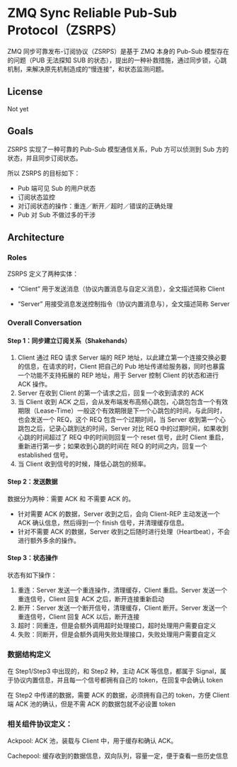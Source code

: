 # ZMQ Sync Reliable Pub-Sub Protocol（ZSRPS）

ZMQ 同步可靠发布-订阅协议（ZSRPS）是基于 ZMQ 本身的 Pub-Sub 模型存在的问题（PUB 无法探知 SUB 的状态），提出的一种补救措施，通过同步锁，心跳机制，来解决原先机制造成的“慢连接”，和状态监测问题。



## License

Not yet



## Goals

ZSRPS 实现了一种可靠的 Pub-Sub 模型通信关系，Pub 方可以侦测到 Sub 方的状态，并且同步订阅状态。

所以 ZSRPS 的目标如下：

* Pub 端可见 Sub 的用户状态
* 订阅状态监控
* 对订阅状态的操作：重连／断开／超时／错误的正确处理
* Pub 对 Sub 不做过多的干涉



## Architecture

### Roles

ZSRPS 定义了两种实体：

* “Client” 用于发送消息（协议内置消息与自定义消息），全文描述简称 Client


* “Server” 用接受消息发送控制指令（协议内置消息与），全文描述简称 Server

### Overall Conversation

#### Step 1：同步建立订阅关系（Shakehands）

1. Client 通过 REQ 请求 Server 端的 REP 地址，以此建立第一个连接交换必要的信息，在请求的时，Client 把自己的 Pub 地址传递给服务器，同时也暴露一个功能不支持拓展的 REP 地址，用于 Server 控制 Client 的状态和进行 ACK 操作。
2. Server 在收到 Client 的第一个请求之后，回复一个收到请求的 ACK
3. 当 Client 收到 ACK 之后，会从发布端发布高频心跳包，心跳包包含一个有效期限（Lease-Time）一般这个有效期限是下一个心跳包的时间，与此同时，也会发送一个 REQ，这个 REQ 包含一个过期时间，当 Server 收到第一个心跳包之后，记录心跳到达的时间，Server 对比 REQ 中的过期时间，如果收到心跳的时间超过了 REQ 中的时间则回复一个 reset 信号，此时 Client 重启，重新进行第一步；如果收到心跳的时间在 REQ 的时间之内，回复一个 established 信号。
4. 当 Client 收到信号的时候，降低心跳包的频率。

#### Step 2：发送数据

数据分为两种：需要 ACK 和 不需要 ACK 的。

* 针对需要 ACK 的数据，Server 收到之后，会向 Client-REP 主动发送一个 ACK 确认信息，然后得到一个 finish  信号，并清理缓存信息。
* 针对不需要 ACK 的数据，Server 收到之后随时进行处理（Heartbeat），不会进行额外多余的操作。

#### Step 3：状态操作

状态有如下操作：

1. 重连：Server 发送一个重连操作，清理缓存，Client 重启。Server 发送一个重连信号，Client 回复 ACK 之后，断开连接重新启动
2. 断开：Server 发送一个断开信号，清理缓存，Client 断开。Server 发送一个重连信号，Client 回复 ACK 以后，断开连接
3. 超时：同重连，但是会额外调用超时处理接口，超时处理用户需要自定义
4. 失败：同断开，但是会额外调用失败处理接口，失败处理用户需要自定义

### 数据结构定义

在 Step1/Step3 中出现的，和 Step2 种，主动 ACK 等信息，都属于 Signal，属于协议内置信息，并且每一个信号都拥有自己的 token，在回复中会确认 token

在 Step2 中传递的数据，需要 ACK 的数据，必须拥有自己的 token，方便 Client 端 ACK 池的确认，但是不需 ACK 的数据包就不必设置 token

### 相关组件协议定义：

Ackpool: ACK 池，装载与 Client 中，用于缓存和确认 ACK。

Cachepool: 缓存收到的数据信息，双向队列，容量一定，便于查看一些历史信息

